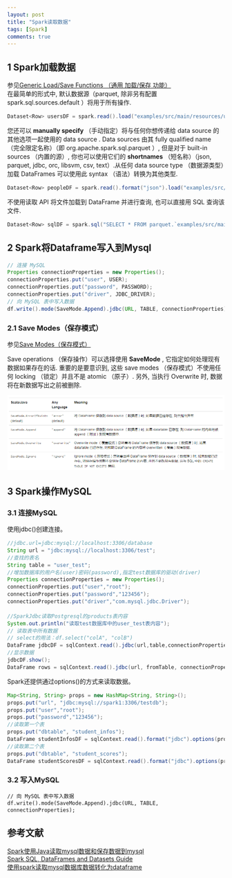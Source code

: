 ```yaml
---
layout: post
title: "Spark读取数据"
tags: [Spark]
comments: true
---
```


## 1 Spark加载数据
参见[Generic Load/Save Functions （通用 加载/保存 功能）](http://spark.apachecn.org/docs/cn/2.2.0/sql-programming-guide.html#generic-loadsave-functions-%E9%80%9A%E7%94%A8-%E5%8A%A0%E8%BD%BD%E4%BF%9D%E5%AD%98-%E5%8A%9F%E8%83%BD)     
在最简单的形式中, 默认数据源（parquet, 除非另有配置 spark.sql.sources.default ）将用于所有操作.

```java
Dataset<Row> usersDF = spark.read().load("examples/src/main/resources/users.parquet");
```

您还可以 **manually specify** （手动指定）将与任何你想传递给 data source 的其他选项一起使用的 data source . Data sources 由其 fully qualified name （完全限定名称）（即 org.apache.spark.sql.parquet ）, 但是对于 built-in sources （内置的源）, 你也可以使用它们的 **shortnames** （短名称）（json, parquet, jdbc, orc, libsvm, csv, text）.从任何 data source type （数据源类型）加载 DataFrames 可以使用此 syntax （语法）转换为其他类型.

```java
Dataset<Row> peopleDF = spark.read().format("json").load("examples/src/main/resources/people.json");
```

不使用读取 API 将文件加载到 DataFrame 并进行查询, 也可以直接用 SQL 查询该文件.

```java
Dataset<Row> sqlDF = spark.sql("SELECT * FROM parquet.`examples/src/main/resources/users.parquet`");
```


## 2 Spark将Dataframe写入到Mysql

```java
// 连接 MySQL
Properties connectionProperties = new Properties();
connectionProperties.put("user", USER);
connectionProperties.put("password", PASSWORD);
connectionProperties.put("driver", JDBC_DRIVER);
// 向 MySQL 表中写入数据
df.write().mode(SaveMode.Append).jdbc(URL, TABLE, connectionProperties);
```

### 2.1 Save Modes（保存模式）
参见[Save Modes（保存模式）](http://spark.apachecn.org/docs/cn/2.2.0/sql-programming-guide.html#save-modes-%E4%BF%9D%E5%AD%98%E6%A8%A1%E5%BC%8F)

Save operations （保存操作）可以选择使用 **SaveMode** , 它指定如何处理现有数据如果存在的话. 重要的是要意识到, 这些 save modes （保存模式）不使用任何 locking （锁定）并且不是 atomic （原子）. 另外, 当执行 Overwrite 时, 数据将在新数据写出之前被删除.    

![savemode](https://raw.githubusercontent.com/Andr-Robot/iMarkdownPhotos/master/Res/savemode.png)

## 3 Spark操作MySQL
### 3.1 连接MySQL
使用jdbc()创建连接。

```java
//jdbc.url=jdbc:mysql://localhost:3306/database
String url = "jdbc:mysql://localhost:3306/test";
//查找的表名
String table = "user_test";
//增加数据库的用户名(user)密码(password),指定test数据库的驱动(driver)
Properties connectionProperties = new Properties();
connectionProperties.put("user","root");
connectionProperties.put("password","123456");
connectionProperties.put("driver","com.mysql.jdbc.Driver");

//SparkJdbc读取Postgresql的products表内容
System.out.println("读取test数据库中的user_test表内容");
// 读取表中所有数据
// select的用法：df.select("colA", "colB")
DataFrame jdbcDF = sqlContext.read().jdbc(url,table,connectionProperties).select("*");
//显示数据
jdbcDF.show();
DataFrame rows = sqlContext.read().jdbc(url, fromTable, connectionProperties).where("count < 1000");
```

Spark还提供通过options()的方式来读取数据。

```java
Map<String, String> props = new HashMap<String, String>();
props.put("url", "jdbc:mysql://spark1:3306/testdb");
props.put("user","root");
props.put("password","123456");
//读取第一个表	
props.put("dbtable", "student_infos");
DataFrame studentInfosDF = sqlContext.read().format("jdbc").options(props).load(); 		
//读取第二个表	
props.put("dbtable", "student_scores"); 	
DataFrame studentScoresDF = sqlContext.read().format("jdbc").options(props).load(); 
```

### 3.2 写入MySQL

```
// 向 MySQL 表中写入数据
df.write().mode(SaveMode.Append).jdbc(URL, TABLE, connectionProperties);
```



## 参考文献
[Spark使用Java读取mysql数据和保存数据到mysql](https://blog.csdn.net/fengzhimohan/article/details/78471952)    
[Spark SQL, DataFrames and Datasets Guide](http://spark.apachecn.org/docs/cn/2.2.0/sql-programming-guide.html)    
[使用spark读取mysql数据库数据转化为dataframe](http://www.idataskys.com/2017/07/08/%E4%BD%BF%E7%94%A8spark%E8%AF%BB%E5%8F%96mysql%E6%95%B0%E6%8D%AE%E5%BA%93%E6%95%B0%E6%8D%AE%E8%BD%AC%E5%8C%96%E4%B8%BAdataframe/)
